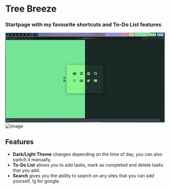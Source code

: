 # Tree Breeze
### Startpage with my favourite shortcuts and To-Do List features

![image](assets/treebreeze-card-preview.png)
![image](https://user-images.githubusercontent.com/72144072/151652868-e2fa5dfe-662c-4d97-919c-16cefe69d611.png)


## Features
- **Dark/Light Theme** changes depending on the time of day, you can also switch it manually. 
- **To-Do List** allows you to add tasks, mark as completed and delete tasks that you add.
- **Search** gives you the ability to search on any sites that you can add yourself, !g for google.

